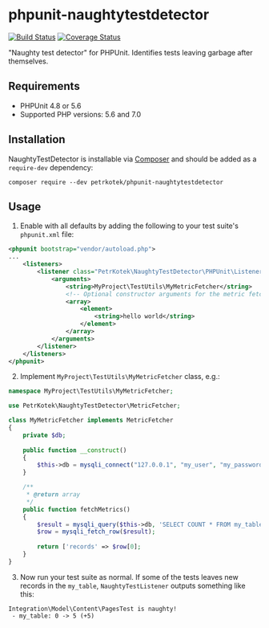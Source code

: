 # phpunit-naughtytestdetector
[![Build Status](https://travis-ci.org/petrkotek/phpunit-naughtytestdetector.svg?branch=master)](https://travis-ci.org/petrkotek/phpunit-naughtytestdetector)
[![Coverage Status](https://coveralls.io/repos/github/petrkotek/phpunit-naughtytestdetector/badge.svg?branch=master)](https://coveralls.io/github/petrkotek/phpunit-naughtytestdetector?branch=master)

"Naughty test detector" for PHPUnit. Identifies tests leaving garbage after themselves.

## Requirements

- PHPUnit 4.8 or 5.6
- Supported PHP versions: 5.6 and 7.0

## Installation

NaughtyTestDetector is installable via [Composer](http://getcomposer.org) and should be added as a `require-dev` dependency:

    composer require --dev petrkotek/phpunit-naughtytestdetector

## Usage

1. Enable with all defaults by adding the following to your test suite's `phpunit.xml` file:

```xml
<phpunit bootstrap="vendor/autoload.php">
...
    <listeners>
        <listener class="PetrKotek\NaughtyTestDetector\PHPUnit\Listeners\NaughtyTestListener">
            <arguments>
                <string>MyProject\TestUtils\MyMetricFetcher</string>
                <!-- Optional constructor arguments for the metric fetcher -->
                <array>
                    <element>
                        <string>hello world</string>
                    </element>
                </array>
            </arguments>
        </listener>
    </listeners>
</phpunit>
```

2. Implement `MyProject\TestUtils\MyMetricFetcher` class, e.g.:
```php
namespace MyProject\TestUtils\MyMetricFetcher;

use PetrKotek\NaughtyTestDetector\MetricFetcher;

class MyMetricFetcher implements MetricFetcher
{
    private $db;
    
    public function __construct()
    {
        $this->db = mysqli_connect("127.0.0.1", "my_user", "my_password", "my_db");
    }

    /**
     * @return array
     */
    public function fetchMetrics()
    {
        $result = mysqli_query($this->db, 'SELECT COUNT * FROM my_table');
        $row = mysqli_fetch_row($result);
        
        return ['records' => $row[0];
    }
}

```

3. Now run your test suite as normal. If some of the tests leaves new records in the `my_table`, `NaughtyTestListener`
outputs something like this:
```
Integration\Model\Content\PagesTest is naughty!
 - my_table: 0 -> 5 (+5)
```
